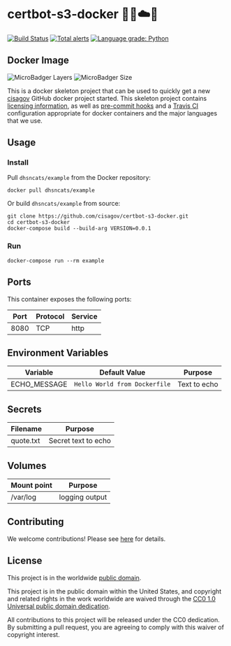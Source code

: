 # certbot-s3-docker 📜🤖☁️🐳 #

[![Build Status](https://travis-ci.com/cisagov/certbot-s3-docker.svg?branch=develop)](https://travis-ci.com/cisagov/certbot-s3-docker)
[![Total alerts](https://img.shields.io/lgtm/alerts/g/cisagov/certbot-s3-docker.svg?logo=lgtm&logoWidth=18)](https://lgtm.com/projects/g/cisagov/certbot-s3-docker/alerts/)
[![Language grade: Python](https://img.shields.io/lgtm/grade/python/g/cisagov/certbot-s3-docker.svg?logo=lgtm&logoWidth=18)](https://lgtm.com/projects/g/cisagov/certbot-s3-docker/context:python)

## Docker Image ##

![MicroBadger Layers](https://img.shields.io/microbadger/layers/dhsncats/example.svg)
![MicroBadger Size](https://img.shields.io/microbadger/image-size/dhsncats/example.svg)

This is a docker skeleton project that can be used to quickly get a
new [cisagov](https://github.com/cisagov) GitHub docker project
started.  This skeleton project contains [licensing
information](LICENSE), as well as [pre-commit
hooks](https://pre-commit.com) and a [Travis
CI](https://travis-ci.com) configuration appropriate for docker
containers and the major languages that we use.

## Usage ##

### Install ###

Pull `dhsncats/example` from the Docker repository:

    docker pull dhsncats/example

Or build `dhsncats/example` from source:

    git clone https://github.com/cisagov/certbot-s3-docker.git
    cd certbot-s3-docker
    docker-compose build --build-arg VERSION=0.0.1

### Run ###

    docker-compose run --rm example

## Ports ##

This container exposes the following ports:

| Port  | Protocol | Service  |
|-------|----------|----------|
| 8080  | TCP      | http     |

## Environment Variables ##

| Variable      | Default Value                 | Purpose      |
|---------------|-------------------------------|--------------|
| ECHO_MESSAGE  | `Hello World from Dockerfile` | Text to echo |

## Secrets ##

| Filename      | Purpose              |
|---------------|----------------------|
| quote.txt     | Secret text to echo  |

## Volumes ##

| Mount point | Purpose        |
|-------------|----------------|
| /var/log    | logging output |

## Contributing ##

We welcome contributions!  Please see [here](CONTRIBUTING.md) for
details.

## License ##

This project is in the worldwide [public domain](LICENSE).

This project is in the public domain within the United States, and
copyright and related rights in the work worldwide are waived through
the [CC0 1.0 Universal public domain
dedication](https://creativecommons.org/publicdomain/zero/1.0/).

All contributions to this project will be released under the CC0
dedication. By submitting a pull request, you are agreeing to comply
with this waiver of copyright interest.
